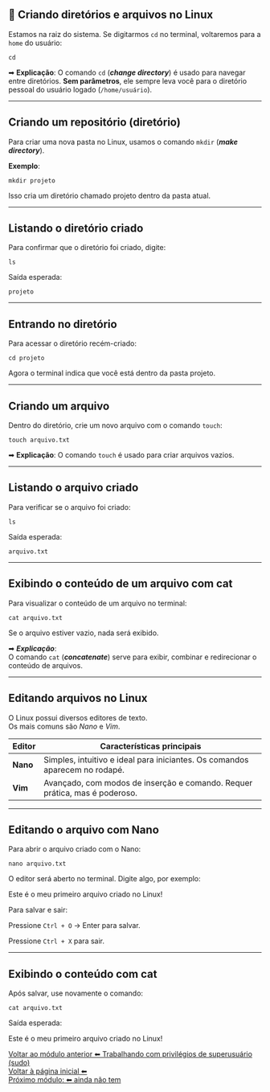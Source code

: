## 📂 Criando diretórios e arquivos no Linux  

Estamos na raiz do sistema. Se digitarmos `cd` no terminal, voltaremos para a `home` do usuário:

`cd`


➡ **Explicação**:
O comando `cd` (**_change directory_**) é usado para navegar entre diretórios.
**Sem parâmetros**, ele sempre leva você para o diretório pessoal do usuário logado (`/home/usuário`).  

---  


## Criando um repositório (diretório)

Para criar uma nova pasta no Linux, usamos o comando `mkdir` (**_make directory_**).  

**Exemplo**:

`mkdir projeto` 

Isso cria um diretório chamado projeto dentro da pasta atual.

---  


## Listando o diretório criado  

Para confirmar que o diretório foi criado, digite:  

`ls`  

Saída esperada:  

`projeto`  

---  


## Entrando no diretório  

Para acessar o diretório recém-criado:  

`cd projeto`  

Agora o terminal indica que você está dentro da pasta projeto.  

---  


## Criando um arquivo  

Dentro do diretório, crie um novo arquivo com o comando `touch`:  

`touch arquivo.txt`  

➡ **Explicação**:
O comando `touch` é usado para criar arquivos vazios.

---  


## Listando o arquivo criado  

Para verificar se o arquivo foi criado:  

`ls`  

Saída esperada:  

`arquivo.txt`  

---  


## Exibindo o conteúdo de um arquivo com cat  

Para visualizar o conteúdo de um arquivo no terminal:  

`cat arquivo.txt`  

Se o arquivo estiver vazio, nada será exibido.

➡ ***Explicação***:  
O comando `cat` (***concatenate***) serve para exibir, combinar e redirecionar o conteúdo de arquivos.

---  


## Editando arquivos no Linux  

O Linux possui diversos editores de texto.  
Os mais comuns são *Nano* e *Vim*.  

| **Editor** | **Características principais** |  
|------------|--------------------------------|  
| **Nano** | Simples, intuitivo e ideal para iniciantes. Os comandos aparecem no rodapé. |  
| **Vim** | Avançado, com modos de inserção e comando. Requer prática, mas é poderoso. |  

---  


## Editando o arquivo com Nano  

Para abrir o arquivo criado com o Nano:

`nano arquivo.txt`  

O editor será aberto no terminal.
Digite algo, por exemplo:

Este é o meu primeiro arquivo criado no Linux!

Para salvar e sair:

Pressione `Ctrl + O` → Enter para salvar.

Pressione `Ctrl + X` para sair.

---  


## Exibindo o conteúdo com cat  

Após salvar, use novamente o comando:  

`cat arquivo.txt`  

Saída esperada:

Este é o meu primeiro arquivo criado no Linux!  


[Voltar ao módulo anterior ⬅ Trabalhando com privilégios de superusuário (sudo)](/sudo.md)  
[Voltar à página inicial ⬅ ](/README.md)  
[Próximo módulo: ⬅ ainda não tem]() 